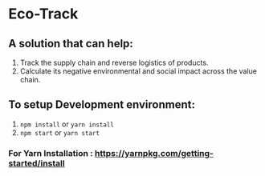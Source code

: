 # Eco-Track

## A solution that can help:

1. Track the supply chain and reverse logistics of products.
2. Calculate its negative environmental and social impact across the value chain.

## To setup Development environment:

  1. `npm install` or `yarn install`
  2. `npm start` or `yarn start`

### For Yarn Installation : https://yarnpkg.com/getting-started/install